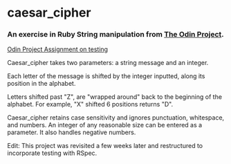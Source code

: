 # caesar_cipher

### An exercise in Ruby String manipulation from [The Odin Project](http://www.theodinproject.com/ruby-programming/building-blocks).

[Odin Project Assignment on testing](http://www.theodinproject.com/ruby-programming/testing-ruby)

Caesar_cipher takes two parameters: a string message and an integer.

Each letter of the message is shifted by the integer inputted, along its position in the alphabet.

Letters shifted past "Z", are "wrapped around" back to the beginning of the alphabet.  For example, "X" shifted 6 positions returns  "D".

Caesar_cipher retains case sensitivity and ignores punctuation, whitespace, and numbers.  An integer of any reasonable size can be entered as a parameter.  It also handles negative numbers.

Edit:
This project was revisited a few weeks later and restructured to incorporate testing with RSpec.